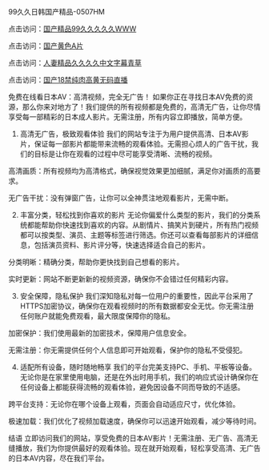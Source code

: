 
99久久日韩国产精品-0507HM


点击访问：<a href="https://bered.pages.dev/">国产精品99久久久久久WWW</a>

点击访问：<a href="https://rtj-3zo.pages.dev/">国产黄色A片</a>

点击访问：<a href="https://vassv.pages.dev/">人妻精品久久久久中文字幕青草</a>

点击访问：<a href="https://https://vassv.pages.dev/">国产18禁纯肉高黄无码直播</a>

免费在线看日本AV：高清视频，完全无广告！
如果你正在寻找日本AV免费的资源，那么你来对地方了！我们提供的所有视频都是免费的，高清无广告，让你尽情享受每一部精彩的日本成人影片。无需注册，所有内容立即播放，简单方便。

1. 高清无广告，极致观看体验
我们的网站专注于为用户提供高清、日本AV影片，保证每一部影片都能带来流畅的观看体验。无需担心烦人的广告干扰，我们的目标是让你在观看的过程中尽可能享受清晰、流畅的视频。

高清画质：所有视频均为高清格式，确保视觉效果更加细腻，满足你对画质的高要求。

无广告干扰：没有弹窗广告，让你可以全神贯注地观看影片，无需中断。

2. 丰富分类，轻松找到你喜欢的影片
无论你偏爱什么类型的影片，我们的分类系统都能帮助你快速找到喜欢的内容。从剧情片、搞笑片到硬片，所有热门视频都可以按类型、演员、主题等标签进行筛选。你还可以查看每部影片的详细信息，包括演员资料、影片评分等，快速选择适合自己的影片。

分类明晰：精确分类，帮助你更快找到自己想看的影片。

实时更新：网站不断更新新的视频资源，确保你不会错过任何精彩内容。

3. 安全保障，隐私保护
我们深知隐私对每一位用户的重要性，因此平台采用了HTTPS加密协议，确保你在观看视频时的所有数据都安全无忧。你无需注册任何账户就能免费观看，最大限度保障你的隐私。

加密保护：我们使用最新的加密技术，保障用户信息安全。

无需注册：你无需提供任何个人信息即可开始观看，保护你的隐私不受侵犯。

4. 适配所有设备，随时随地畅享
我们的平台完美支持PC、手机、平板等设备。无论你是在家里使用电脑，还是在外出时用手机，我们的响应式设计确保你在任何设备上都能获得流畅的观看体验，避免因设备不同而导致的不适感。

跨平台支持：无论你在哪个设备上观看，页面会自动适应尺寸，优化体验。

极速加载：我们优化了视频加载速度，确保你可以迅速开始观看，减少等待时间。

结语
立即访问我们的网站，享受免费的日本AV影片！无需注册、无广告、高清无缝播放，我们为你提供最好的观看体验。现在就开始观看，轻松享受高清、无广告的日本AV内容，尽在我们平台。



<span style="display:none;">[Canonical link](）</span>
